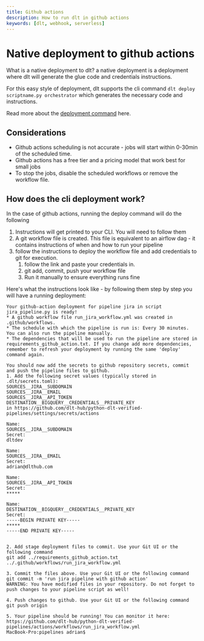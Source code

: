 ```yaml
---
title: Github actions
description: How to run dlt in github actions
keywords: [dlt, webhook, serverless]
---
```


# Native deployment to github actions
What is a native deployment to dlt? a native deployment is a deployment where dlt will generate the glue code and credentials instructions.

For this easy style of deployment, dlt supports the cli command `dlt deploy scriptname.py orchestrator` which generates the necessary code and instructions.

Read more about the [deployment command](/docs/reference/command-line-interface#github-action) here.

## Considerations
* Github actions scheduling is not accurate - jobs will start within 0-30min of the scheduled time.
* Github actions has a free tier and a pricing model that work best for small jobs
* To stop the jobs, disable the scheduled workflows or remove the workflow file.

## How does the cli deployment work?
In the case of github actions, running the deploy command will do the following
1. Instructions will get printed to your CLI. You will need to follow them
2. A git workflow file is created. This file is equivalent to an airflow dag - it contains instructions of when and how to run your pipeline
3. follow the instructions to deploy the workflow file and add credentials to git for execution.
   1. follow the link and paste your credentials in.
   2. git add, commit, push your workflow file
   3. Run it manually to ensure everything runs fine

Here's what the instructions look like - by following them step by step you will have a running deployment:

```
Your github-action deployment for pipeline jira in script jira_pipeline.py is ready!
* A github workflow file run_jira_workflow.yml was created in .github/workflows.
* The schedule with which the pipeline is run is: Every 30 minutes. You can also run the pipeline manually.
* The dependencies that will be used to run the pipeline are stored in requirements_github_action.txt. If you change add more dependencies, remember to refresh your deployment by running the same 'deploy' command again.

You should now add the secrets to github repository secrets, commit and push the pipeline files to github.
1. Add the following secret values (typically stored in .dlt/secrets.toml):
SOURCES__JIRA__SUBDOMAIN
SOURCES__JIRA__EMAIL
SOURCES__JIRA__API_TOKEN
DESTINATION__BIGQUERY__CREDENTIALS__PRIVATE_KEY
in https://github.com/dlt-hub/python-dlt-verified-pipelines/settings/secrets/actions

Name:
SOURCES__JIRA__SUBDOMAIN
Secret:
dltdev

Name:
SOURCES__JIRA__EMAIL
Secret:
adrian@dlthub.com

Name:
SOURCES__JIRA__API_TOKEN
Secret:
*****

Name:
DESTINATION__BIGQUERY__CREDENTIALS__PRIVATE_KEY
Secret:
-----BEGIN PRIVATE KEY-----
*****
-----END PRIVATE KEY-----


2. Add stage deployment files to commit. Use your Git UI or the following command
git add ../requirements_github_action.txt ../.github/workflows/run_jira_workflow.yml

3. Commit the files above. Use your Git UI or the following command
git commit -m 'run jira pipeline with github action'
WARNING: You have modified files in your repository. Do not forget to push changes to your pipeline script as well!

4. Push changes to github. Use your Git UI or the following command
git push origin

5. Your pipeline should be running! You can monitor it here:
https://github.com/dlt-hub/python-dlt-verified-pipelines/actions/workflows/run_jira_workflow.yml
MacBook-Pro:pipelines adrian$
```


